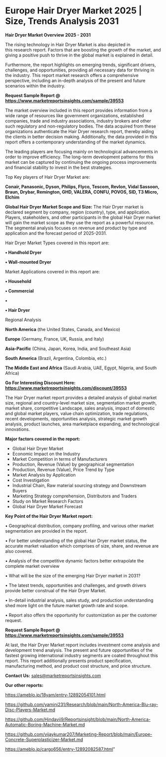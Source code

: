 # Europe Hair Dryer Market 2025 | Size, Trends Analysis 2031

<Strong> Hair Dryer Market Overview 2025 - 2031</strong>

The rising technology in Hair Dryer Market is also depicted in this research report. Factors that are boosting the growth of the market, and giving a positive push to thrive in the global market is explained in detail.

Furthermore, the report highlights on emerging trends, significant drivers, challenges, and opportunities, providing all necessary data for thriving in the industry. This report market research offers a comprehensive perspective, including an in-depth analysis of the present and future scenarios within the industry.

<strong>Request Sample Report @ <a href=https://www.marketreportsinsights.com/sample/39553>https://www.marketreportsinsights.com/sample/39553</a></strong>

The market overview included in this report provides information from a wide range of resources like government organizations, established companies, trade and industry associations, industry brokers and other such regulatory and non-regulatory bodies. The data acquired from these organizations authenticate the Hair Dryer research report, thereby aiding the clients in better decision making. Additionally, the data provided in this report offers a contemporary understanding of the market dynamics.

The leading players are focusing mainly on technological advancements in order to improve efficiency. The long-term development patterns for this market can be captured by continuing the ongoing process improvements and financial stability to invest in the best strategies.

Top Key players of Hair Dryer Market are:

<strong>Conair, Panasonic, Dyson, Philips, Flyco, Tescom, Revlon, Vidal Sassoon, Braun, Drybar, Remington, GHD, VALERA, CONFU, POVOS, SID, T3 Micro, Elchim</strong>

<strong><b>Global Hair Dryer Market Scope and Size:</b></strong>
The Hair Dryer market is declared segment by company, region (country), type, and application. Players, stakeholders, and other participants in the global Hair Dryer market will gain the market scope as they use the report as a powerful resource. The segmental analysis focuses on revenue and product by type and application and the forecast period of 2025-2031.

Hair Dryer Market Types covered in this report are:

<strong>•  Handhold Dryer

•  Wall-mounted Dryer</strong>

Market Applications covered in this report are:

<strong>•  Household

•  Commercial

•  

•  Hair Dryer</strong> 

Regional Analysis

<strong>North America</strong> (the United States, Canada, and Mexico)

<strong>Europe</strong> (Germany, France, UK, Russia, and Italy)

<strong>Asia-Pacific</strong> (China, Japan, Korea, India, and Southeast Asia)

<strong>South America</strong> (Brazil, Argentina, Colombia, etc.)

<strong>The Middle East and Africa</strong> (Saudi Arabia, UAE, Egypt, Nigeria, and South Africa)

<strong>Go For Interesting Discount Here: <a href=https://www.marketreportsinsights.com/discount/39553>https://www.marketreportsinsights.com/discount/39553</a></strong>

The Hair Dryer market report provides a detailed analysis of global market size, regional and country-level market size, segmentation market growth, market share, competitive Landscape, sales analysis, impact of domestic and global market players, value chain optimization, trade regulations, recent developments, opportunities analysis, strategic market growth analysis, product launches, area marketplace expanding, and technological innovations.

<strong><b>Major factors covered in the report:</b></strong>
<ul>
  <li>Global Hair Dryer Market </li>
  <li>Economic Impact on the Industry</li>
  <li>Market Competition in terms of Manufacturers</li>
  <li>Production, Revenue (Value) by geographical segmentation</li>
  <li>Production, Revenue (Value), Price Trend by Type</li>
  <li>Market Analysis by Application</li>
  <li>Cost Investigation</li>
  <li>Industrial Chain, Raw material sourcing strategy and Downstream Buyers</li>
  <li>Marketing Strategy comprehension, Distributors and Traders</li>
  <li>Study on Market Research Factors</li>
  <li>Global Hair Dryer Market Forecast</li>
</ul>

<strong><b>Key Point of the Hair Dryer Market report:</b></strong>

• Geographical distribution, company profiling, and various other market segmentation are provided in the report.

• For better understanding of the global Hair Dryer market status, the accurate market valuation which comprises of size, share, and revenue are also covered.

• Analysis of the competitive dynamic factors better extrapolate the complete market overview

• What will be the size of the emerging Hair Dryer market in 2031?

• The latest trends, opportunities and challenges, and growth drivers provide better construal of the Hair Dryer Market.

• In-detail industrial analysis, sales study, and production understanding shed more light on the future market growth rate and scope.

• Report also offers the opportunity for customization as per the customer request.

<strong>Request Sample Report @ <a href=https://www.marketreportsinsights.com/sample/39553>https://www.marketreportsinsights.com/sample/39553</a></strong>

At last, the Hair Dryer Market report includes investment come analysis and development trend analysis. The present and future opportunities of the fastest growing international industry segments are coated throughout this report. This report additionally presents product specification, manufacturing method, and product cost structure, and price structure.

<strong>Contact Us:</strong>
sales@marketreportsinsights.com

<strong>Our other reports:</strong>

<a href=https://ameblo.jp/18yam/entry-12892054101.html>https://ameblo.jp/18yam/entry-12892054101.html</a>

<a href=https://github.com/yamini231/Research/blob/main/North-America-Blu-ray-Disc-Players-Market.md>https://github.com/yamini231/Research/blob/main/North-America-Blu-ray-Disc-Players-Market.md</a>

<a href=https://github.com/Hindavii9/Reportsinsight/blob/main/North-America-Automatic-Boring-Machine-Market.md>https://github.com/Hindavii9/Reportsinsight/blob/main/North-America-Automatic-Boring-Machine-Market.md</a>

<a href=https://github.com/vijaykumar207/Marketing-Report/blob/main/Europe-Concrete-Superplasticizer-Market.md>https://github.com/vijaykumar207/Marketing-Report/blob/main/Europe-Concrete-Superplasticizer-Market.md</a>

<a href=https://ameblo.jp/cargo656/entry-12892082587.html>https://ameblo.jp/cargo656/entry-12892082587.html</a>"
